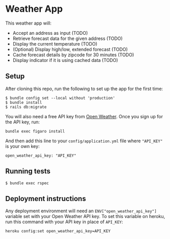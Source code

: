 # Weather App

This weather app will:
* Accept an address as input (TODO)
* Retrieve forecast data for the given address (TODO)
* Display the current temperature (TODO)
* (Optional) Display high/low, extended forecast (TODO)
* Cache forecast details by zipcode for 30 minutes (TODO)
* Display indicator if it is using cached data (TODO)

## Setup

After cloning this repo, run the following to set up the app for the first time:
```
$ bundle config set --local without 'production'
$ bundle install
$ rails db:migrate
```

You will also need a free API key from [Open Weather](https://openweathermap.org/).
Once you sign up for the API key, run:
```
bundle exec figaro install
```

And then add this line to your `config/application.yml` file where `"API_KEY"` is your own key:
```
open_weather_api_key: "API_KEY"
```

## Running tests

```
$ bundle exec rspec
```

## Deployment instructions
Any deployment environment will need an `ENV["open_weather_api_key"]` variable set with your Open Weather API key. To set this variable on heroku, run this command with your API key in place of `API_KEY`:

```
heroku config:set open_weather_api_key=API_KEY
```
